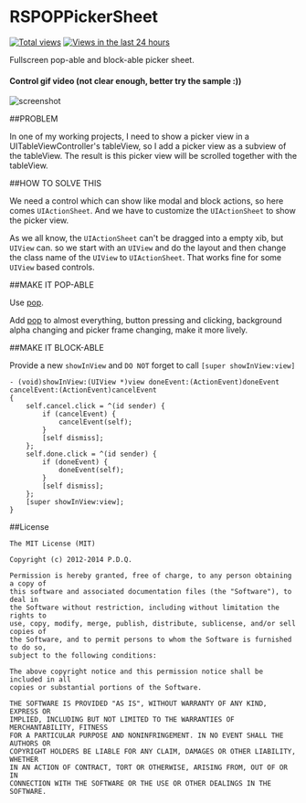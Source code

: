 RSPOPPickerSheet
================

[![Total views](https://sourcegraph.com/api/repos/github.com/yeahdongcn/RSPOPPickerSheet/counters/views.png)](https://sourcegraph.com/github.com/yeahdongcn/RSPOPPickerSheet)
[![Views in the last 24 hours](https://sourcegraph.com/api/repos/github.com/yeahdongcn/RSPOPPickerSheet/counters/views-24h.png)](https://sourcegraph.com/github.com/yeahdongcn/RSPOPPickerSheet)

Fullscreen pop-able and block-able picker sheet.

#### Control gif video (not clear enough, better try the sample :))
![screenshot](https://raw.githubusercontent.com/yeahdongcn/RSPOPPickerSheet/master/video.gif)

##PROBLEM

In one of my working projects, I need to show a picker view in a UITableViewController's tableView, so I add a picker view as a subview of the tableView. The result is this picker view will be scrolled together with the tableView.

##HOW TO SOLVE THIS

We need a control which can show like modal and block actions, so here comes `UIActionSheet`. And we have to customize the `UIActionSheet` to show the picker view.

As we all know, the `UIActionSheet` can't be dragged into a empty xib, but `UIView` can. so we start with an `UIView` and do the layout and then change the class name of the `UIView` to `UIActionSheet`. That works fine for some `UIView` based controls. 

##MAKE IT POP-ABLE

Use [pop](https://github.com/facebook/pop).

Add [pop](https://github.com/facebook/pop) to almost everything, button pressing and clicking, background alpha changing and picker frame changing, make it more lively.

##MAKE IT BLOCK-ABLE

Provide a new `showInView` and `DO NOT` forget to call `[super showInView:view]`

    - (void)showInView:(UIView *)view doneEvent:(ActionEvent)doneEvent cancelEvent:(ActionEvent)cancelEvent
    {
        self.cancel.click = ^(id sender) {
            if (cancelEvent) {
                cancelEvent(self);
            }
            [self dismiss];
        };
        self.done.click = ^(id sender) {
            if (doneEvent) {
                doneEvent(self);
            }
            [self dismiss];
        };
        [super showInView:view];
    }


##License

    The MIT License (MIT)

    Copyright (c) 2012-2014 P.D.Q.

    Permission is hereby granted, free of charge, to any person obtaining a copy of
    this software and associated documentation files (the "Software"), to deal in
    the Software without restriction, including without limitation the rights to
    use, copy, modify, merge, publish, distribute, sublicense, and/or sell copies of
    the Software, and to permit persons to whom the Software is furnished to do so,
    subject to the following conditions:

    The above copyright notice and this permission notice shall be included in all
    copies or substantial portions of the Software.

    THE SOFTWARE IS PROVIDED "AS IS", WITHOUT WARRANTY OF ANY KIND, EXPRESS OR
    IMPLIED, INCLUDING BUT NOT LIMITED TO THE WARRANTIES OF MERCHANTABILITY, FITNESS
    FOR A PARTICULAR PURPOSE AND NONINFRINGEMENT. IN NO EVENT SHALL THE AUTHORS OR
    COPYRIGHT HOLDERS BE LIABLE FOR ANY CLAIM, DAMAGES OR OTHER LIABILITY, WHETHER
    IN AN ACTION OF CONTRACT, TORT OR OTHERWISE, ARISING FROM, OUT OF OR IN
    CONNECTION WITH THE SOFTWARE OR THE USE OR OTHER DEALINGS IN THE SOFTWARE.
